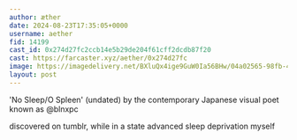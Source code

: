 ```yaml
---
author: æther
date: 2024-08-23T17:35:05+0000
username: aether
fid: 14199
cast_id: 0x274d27fc2ccb14e5b29de204f61cff2dcdb87f20
cast: https://farcaster.xyz/aether/0x274d27fc
image: https://imagedelivery.net/BXluQx4ige9GuW0Ia56BHw/04a02565-98fb-4a36-4311-ebffe8c80500/original
layout: post
---
```


'No Sleep/O Spleen' (undated)
by the contemporary Japanese
visual poet known as @blnxpc

discovered on tumblr,
while in a state advanced
sleep deprivation myself

<img src='https://imagedelivery.net/BXluQx4ige9GuW0Ia56BHw/04a02565-98fb-4a36-4311-ebffe8c80500/original' alt='' referrerpolicy='no-referrer'/>
